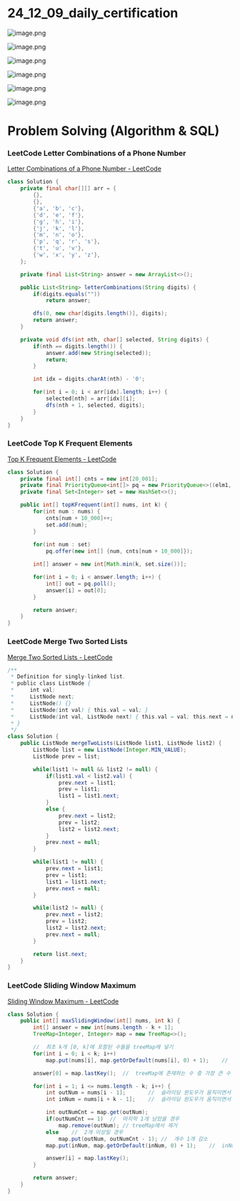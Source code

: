 # 24_12_09_daily_certification

![image.png](24_12_09_daily_certification%20157154b2a3b880bcb5cbedd335f4ecb3/image.png)

![image.png](24_12_09_daily_certification%20157154b2a3b880bcb5cbedd335f4ecb3/image%201.png)

![image.png](24_12_09_daily_certification%20157154b2a3b880bcb5cbedd335f4ecb3/image%202.png)

![image.png](24_12_09_daily_certification%20157154b2a3b880bcb5cbedd335f4ecb3/image%203.png)

![image.png](24_12_09_daily_certification%20157154b2a3b880bcb5cbedd335f4ecb3/image%204.png)

![image.png](24_12_09_daily_certification%20157154b2a3b880bcb5cbedd335f4ecb3/image%205.png)

# Problem Solving (Algorithm & SQL)

### LeetCode Letter Combinations of a Phone Number

[Letter Combinations of a Phone Number - LeetCode](https://leetcode.com/problems/letter-combinations-of-a-phone-number/)

```java
class Solution {
    private final char[][] arr = {
        {},
        {},
        {'a', 'b', 'c'},
        {'d', 'e', 'f'},
        {'g', 'h', 'i'},
        {'j', 'k', 'l'},
        {'m', 'n', 'o'},
        {'p', 'q', 'r', 's'},
        {'t', 'u', 'v'},
        {'w', 'x', 'y', 'z'},
    };

    private final List<String> answer = new ArrayList<>();

    public List<String> letterCombinations(String digits) {
        if(digits.equals(""))
            return answer;

        dfs(0, new char[digits.length()], digits);
        return answer;
    }

    private void dfs(int nth, char[] selected, String digits) {
        if(nth == digits.length()) {
            answer.add(new String(selected));
            return;
        }

        int idx = digits.charAt(nth) - '0';

        for(int i = 0; i < arr[idx].length; i++) {
            selected[nth] = arr[idx][i];
            dfs(nth + 1, selected, digits);
        }
    }
}
```

### LeetCode Top K Frequent Elements

[Top K Frequent Elements - LeetCode](https://leetcode.com/problems/top-k-frequent-elements/description/)

```java
class Solution {
    private final int[] cnts = new int[20_001];
    private final PriorityQueue<int[]> pq = new PriorityQueue<>((elm1, elm2) -> Integer.compare(elm2[1], elm1[1]));
    private final Set<Integer> set = new HashSet<>();

    public int[] topKFrequent(int[] nums, int k) {
        for(int num : nums) {
            cnts[num + 10_000]++;
            set.add(num);
        }
        
        for(int num : set)
            pq.offer(new int[] {num, cnts[num + 10_000]});

        int[] answer = new int[Math.min(k, set.size())];

        for(int i = 0; i < answer.length; i++) {
            int[] out = pq.poll();
            answer[i] = out[0];
        }

        return answer;
    }
}
```

### LeetCode **Merge Two Sorted Lists**

[Merge Two Sorted Lists - LeetCode](https://leetcode.com/problems/merge-two-sorted-lists/)

```java
/**
 * Definition for singly-linked list.
 * public class ListNode {
 *     int val;
 *     ListNode next;
 *     ListNode() {}
 *     ListNode(int val) { this.val = val; }
 *     ListNode(int val, ListNode next) { this.val = val; this.next = next; }
 * }
 */
class Solution {
    public ListNode mergeTwoLists(ListNode list1, ListNode list2) {
        ListNode list = new ListNode(Integer.MIN_VALUE);
        ListNode prev = list;

        while(list1 != null && list2 != null) {
            if(list1.val < list2.val) {
                prev.next = list1;
                prev = list1;
                list1 = list1.next;
            }
            else {
                prev.next = list2;
                prev = list2;
                list2 = list2.next;
            }
            prev.next = null;
        }

        while(list1 != null) {
            prev.next = list1;
            prev = list1;
            list1 = list1.next;
            prev.next = null;
        }

        while(list2 != null) {
            prev.next = list2;
            prev = list2;
            list2 = list2.next;
            prev.next = null;
        }

        return list.next;
    }
}
```

### LeetCode **Sliding Window Maximum**

[Sliding Window Maximum - LeetCode](https://leetcode.com/problems/sliding-window-maximum/description/)

```java
class Solution {
    public int[] maxSlidingWindow(int[] nums, int k) {
        int[] answer = new int[nums.length - k + 1];
        TreeMap<Integer, Integer> map = new TreeMap<>();

        //  최초 k개 [0, k]에 포함된 수들을 treeMap에 넣기
        for(int i = 0; i < k; i++)
            map.put(nums[i], map.getOrDefault(nums[i], 0) + 1);    //  i번째 수 개수 1 증가

        answer[0] = map.lastKey();  //  treeMap에 존재하는 수 중 가장 큰 수

        for(int i = 1; i <= nums.length - k; i++) {
            int outNum = nums[i - 1];       //  슬라이딩 윈도우가 움직이면서 빠질 수
            int inNum = nums[i + k - 1];    //  슬라이딩 윈도우가 움직이면서 추가될 수

            int outNumCnt = map.get(outNum);
            if(outNumCnt == 1)  //  마지막 1개 남았을 경우
                map.remove(outNum); // treeMap에서 제거
            else    //  2개 이상일 경우
                map.put(outNum, outNumCnt - 1); //  개수 1개 감소
            map.put(inNum, map.getOrDefault(inNum, 0) + 1);    //  inNum 개수 1 증가

            answer[i] = map.lastKey();
        }

        return answer;
    }
}
```